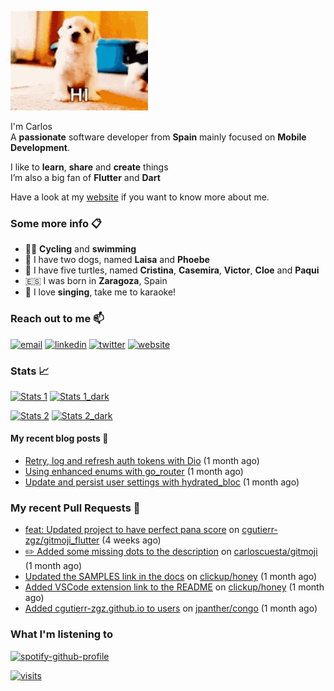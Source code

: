 ![hi](https://raw.githubusercontent.com/cgutierr-zgz/cgutierr-zgz/master/puppy-hi.gif)

I'm Carlos<br>
A **passionate** software developer from **Spain** mainly focused on **Mobile Development**.

I like to **learn**, **share** and **create** things<br>
I’m also a big fan of **Flutter** and **Dart**

Have a look at my [website](https://cgutierr-zgz.github.io) if you want to know more about me.

### Some more info 📋

- 🚴‍♀️ **Cycling** and **swimming** 
- 🐶 I have two dogs, named **Laisa** and **Phoebe**
- 🐢 I have five turtles, named **Cristina**, **Casemira**, **Victor**, **Cloe** and **Paqui**
- 🇪🇸 I was born in **Zaragoza**, Spain
- 🎤 I love **singing**, take me to karaoke!


### Reach out to me 📫

[![email](https://img.shields.io/badge/-email-red?&logo=Gmail&logoColor=white)](mailto:carlosgutimo.3d@gmail.com)
[![linkedin](https://img.shields.io/badge/-cgutierr-blue?&logo=Linkedin&logoColor=white)](https://www.linkedin.com/in/cgutierr)
[![twitter](https://img.shields.io/badge/-dud_ichi-blue?&logo=Twitter&logoColor=white)](https://twitter.com/dud_ichi)
[![website](https://img.shields.io/badge/-website-purple?&logo=Hugo&logoColor=white)](https://cgutierr-zgz.github.io/)

### Stats 📈

[![Stats 1](https://github-readme-stats.vercel.app/api?username=cgutierr-zgz&show_icons=true&count_private=true)](https://github.com/cgutierr-zgz#gh-light-mode-only)
[![Stats 1_dark](https://github-readme-stats.vercel.app/api?username=cgutierr-zgz&show_icons=true&count_private=true&theme=dark)](https://github.com/cgutierr-zgz#gh-dark-mode-only)

[![Stats 2](https://github-readme-streak-stats.herokuapp.com/?user=cgutierr-zgz)](https://github.com/cgutierr-zgz#gh-light-mode-only)
[![Stats 2_dark](https://github-readme-streak-stats.herokuapp.com/?user=cgutierr-zgz&theme=dark)](https://github.com/cgutierr-zgz#gh-dark-mode-only)

#### My recent blog posts 📜

- [Retry, log and refresh auth tokens with Dio](https://cgutierr-zgz.github.io/posts/refreshing-auth-tokens-with-dio/) (1 month ago)
- [Using enhanced enums with go_router](https://cgutierr-zgz.github.io/posts/go-router-enums/) (1 month ago)
- [Update and persist user settings with hydrated_bloc](https://cgutierr-zgz.github.io/posts/storing-settings-with-hydrated-bloc/) (1 month ago)

### My recent Pull Requests 🔨

- [feat: Updated project to have perfect pana score](https://github.com/cgutierr-zgz/gitmoji_flutter/pull/1) on [cgutierr-zgz/gitmoji_flutter](https://github.com/cgutierr-zgz/gitmoji_flutter) (4 weeks ago)
- [✏️ Added some missing dots to the description](https://github.com/carloscuesta/gitmoji/pull/1206) on [carloscuesta/gitmoji](https://github.com/carloscuesta/gitmoji) (1 month ago)
- [Updated the SAMPLES link in the docs](https://github.com/clickup/honey/pull/25) on [clickup/honey](https://github.com/clickup/honey) (1 month ago)
- [Added VSCode extension link to the README](https://github.com/clickup/honey/pull/24) on [clickup/honey](https://github.com/clickup/honey) (1 month ago)
- [Added cgutierr-zgz.github.io to users](https://github.com/jpanther/congo/pull/362) on [jpanther/congo](https://github.com/jpanther/congo) (1 month ago)
  
### What I'm listening to

[![spotify-github-profile](https://spotify-github-profile.vercel.app/api/view?uid=21kzfn436nvxgiht6l2md2wxa&cover_image=true&theme=default&show_offline=false&background_color=121212)](https://github.com/kittinan/spotify-github-profile)

[![visits](https://komarev.com/ghpvc/?username=cgutierr-zgz&label=Profile%20views&color=0e75b6&style=flat)](https://github.com/cgutierr-zgz)
